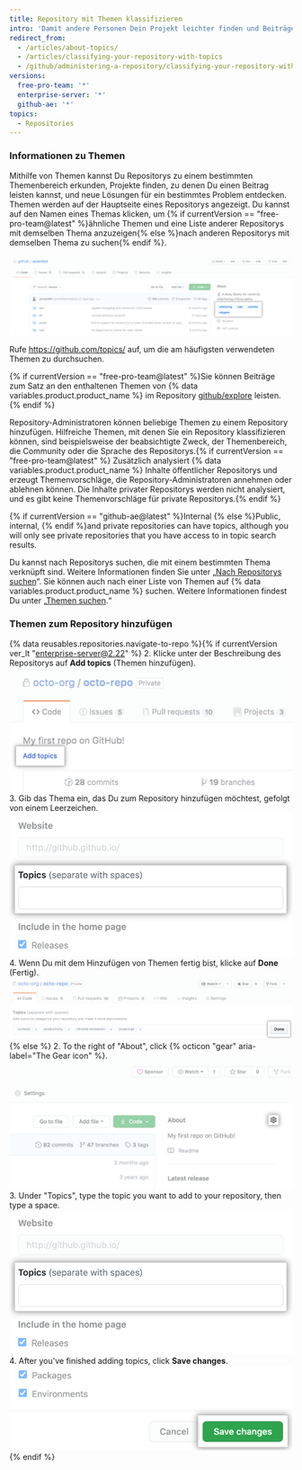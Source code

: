 ```yaml
---
title: Repository mit Themen klassifizieren
intro: 'Damit andere Personen Dein Projekt leichter finden und Beiträge dazu leisten können, kannst Du zu Deinem Repository Themen hinzufügen, die in Zusammenhang mit dem beabsichtigten Zweck, dem Themenbereich, verbundenen Gruppen oder anderen wichtigen Eigenschaften des Projekts stehen.'
redirect_from:
  - /articles/about-topics/
  - /articles/classifying-your-repository-with-topics
  - /github/administering-a-repository/classifying-your-repository-with-topics
versions:
  free-pro-team: '*'
  enterprise-server: '*'
  github-ae: '*'
topics:
  - Repositories
---
```

### Informationen zu Themen

Mithilfe von Themen kannst Du Repositorys zu einem bestimmten Themenbereich erkunden, Projekte finden, zu denen Du einen Beitrag leisten kannst, und neue Lösungen für ein bestimmtes Problem entdecken. Themen werden auf der Hauptseite eines Repositorys angezeigt. Du kannst auf den Namen eines Themas klicken, um {% if currentVersion == "free-pro-team@latest" %}ähnliche Themen und eine Liste anderer Repositorys mit demselben Thema anzuzeigen{% else %}nach anderen Repositorys mit demselben Thema zu suchen{% endif %}.

![Hauptseite des Test-Repositorys, auf der Themen angezeigt werden](/assets/images/help/repository/os-repo-with-topics.png)

Rufe https://github.com/topics/ auf, um die am häufigsten verwendeten Themen zu durchsuchen.

{% if currentVersion == "free-pro-team@latest" %}Sie können Beiträge zum Satz an den enthaltenen Themen von {% data variables.product.product_name %} im Repository [github/explore](https://github.com/github/explore) leisten. {% endif %}

Repository-Administratoren können beliebige Themen zu einem Repository hinzufügen. Hilfreiche Themen, mit denen Sie ein Repository klassifizieren können, sind beispielsweise der beabsichtigte Zweck, der Themenbereich, die Community oder die Sprache des Repositorys.{% if currentVersion == "free-pro-team@latest" %} Zusätzlich analysiert {% data variables.product.product_name %} Inhalte öffentlicher Repositorys und erzeugt Themenvorschläge, die Repository-Administratoren annehmen oder ablehnen können. Die Inhalte privater Repositorys werden nicht analysiert, und es gibt keine Themenvorschläge für private Repositorys.{% endif %}

{% if currentVersion == "github-ae@latest" %}Internal {% else %}Public, internal, {% endif %}and private repositories can have topics, although you will only see private repositories that you have access to in topic search results.

Du kannst nach Repositorys suchen, die mit einem bestimmten Thema verknüpft sind. Weitere Informationen finden Sie unter „[Nach Repositorys suchen](/articles/searching-for-repositories/#search-by-topic)“. Sie können auch nach einer Liste von Themen auf {% data variables.product.product_name %} suchen. Weitere Informationen findest Du unter „[Themen suchen](/articles/searching-topics).“

### Themen zum Repository hinzufügen

{% data reusables.repositories.navigate-to-repo %}{% if currentVersion ver_lt "enterprise-server@2.22" %}
2. Klicke unter der Beschreibung des Repositorys auf **Add topics** (Themen hinzufügen). ![Link „Add topics“ (Themen hinzufügen) auf der Hauptseite eines Repositorys](/assets/images/help/repository/add-topics-link.png)
3. Gib das Thema ein, das Du zum Repository hinzufügen möchtest, gefolgt von einem Leerzeichen. ![Formular zur Eingabe von Themen](/assets/images/help/repository/add-topic-form.png)
4. Wenn Du mit dem Hinzufügen von Themen fertig bist, klicke auf **Done** (Fertig). ![Formular mit einer Liste an Themen und Schaltfläche „Done“ (Fertig)](/assets/images/help/repository/add-topics-done-button.png)
{% else %}
2. To the right of "About", click {% octicon "gear" aria-label="The Gear icon" %}. ![Gear icon on main page of a repository](/assets/images/help/repository/edit-repository-details-gear.png)
3. Under "Topics", type the topic you want to add to your repository, then type a space. ![Formular zur Eingabe von Themen](/assets/images/help/repository/add-topic-form.png)
4. After you've finished adding topics, click **Save changes**. !["Save changes" button in "Edit repository details"](/assets/images/help/repository/edit-repository-details-save-changes-button.png)
{% endif %}

